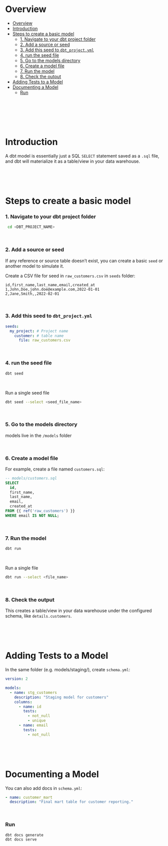 # Overview

- [Overview](#overview)
- [Introduction](#introduction)
- [Steps to create a basic model](#steps-to-create-a-basic-model)
  - [1. Navigate to your dbt project folder](#1-navigate-to-your-dbt-project-folder)
  - [2. Add a source or seed](#2-add-a-source-or-seed)
  - [3. Add this seed to `dbt_project.yml`](#3-add-this-seed-to-dbt_projectyml)
  - [4. run the seed file](#4-run-the-seed-file)
  - [5. Go to the models directory](#5-go-to-the-models-directory)
  - [6. Create a model file](#6-create-a-model-file)
  - [7. Run the model](#7-run-the-model)
  - [8. Check the output](#8-check-the-output)
- [Adding Tests to a Model](#adding-tests-to-a-model)
- [Documenting a Model](#documenting-a-model)
  - [Run](#run)

&nbsp;

&nbsp;

&nbsp;

# Introduction

A dbt model is essentially just a SQL `SELECT` statement saved as a `.sql` file, and dbt will materialize it as a table/view in your data warehouse.

&nbsp;

&nbsp;

# Steps to create a basic model

### 1. Navigate to your dbt project folder

```bash
 cd <DBT_PROJECT_NAME>
```

&nbsp;

### 2. Add a source or seed

If any reference or source table doesn’t exist, you can create a basic `seed` or another model to simulate it.

Create a CSV file for seed in `raw_customers.csv` in `seeds` folder:

```csv
id,first_name,last_name,email,created_at
1,John,Doe,john.doe@example.com,2022-01-01
2,Jane,Smith,,2022-02-01
```

&nbsp;

### 3. Add this seed to `dbt_project.yml`

```yml
seeds:
  my_project: # Project name
    customer: # table name
      file: raw_customers.csv
```

&nbsp;

### 4. run the seed file

```bash
dbt seed
```

&nbsp;

Run a single seed file

```bash
dbt seed --select <seed_file_name>
```

&nbsp;

### 5. Go to the models directory

models live in the `/models` folder

&nbsp;

### 6. Create a model file

For example, create a file named `customers.sql`:

```sql
-- models/customers.sql
SELECT
  id,
  first_name,
  last_name,
  email,
  created_at
FROM {{ ref('raw_customers') }}
WHERE email IS NOT NULL;
```

&nbsp;

### 7. Run the model

```bash
dbt run
```

&nbsp;

Run a single file

```bash
dbt run --select <file_name>
```

&nbsp;

### 8. Check the output

This creates a table/view in your data warehouse under the configured schema, like `details.customers`.

&nbsp;

&nbsp;

# Adding Tests to a Model

In the same folder (e.g. models/staging/), create `schema.yml`:

```yaml
version: 2

models:
  - name: stg_customers
    description: "Staging model for customers"
    columns:
      - name: id
        tests:
          - not_null
          - unique
      - name: email
        tests:
          - not_null
```

&nbsp;

&nbsp;

# Documenting a Model

You can also add docs in `schema.yml`:

```yaml
- name: customer_mart
  description: "Final mart table for customer reporting."
```

&nbsp;

### Run

```bash
dbt docs generate
dbt docs serve
```

&nbsp;

&nbsp;

&nbsp;

&nbsp;
